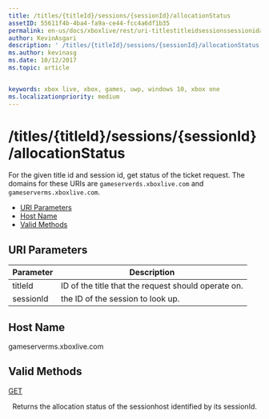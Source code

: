 ```yaml
---
title: /titles/{titleId}/sessions/{sessionId}/allocationStatus
assetID: 55611f4b-4ba4-fa9a-ce44-fcc4a6df1b35
permalink: en-us/docs/xboxlive/rest/uri-titlestitleidsessionssessionidallocationstatus.html
author: KevinAsgari
description: ' /titles/{titleId}/sessions/{sessionId}/allocationStatus'
ms.author: kevinasg
ms.date: 10/12/2017
ms.topic: article


keywords: xbox live, xbox, games, uwp, windows 10, xbox one
ms.localizationpriority: medium
---
```



# /titles/{titleId}/sessions/{sessionId}/allocationStatus
For the given title id and session id, get status of the ticket request. 
The domains for these URIs are `gameserverds.xboxlive.com` and `gameserverms.xboxlive.com`.
 
  * [URI Parameters](#ID4EU)
  * [Host Name](#ID4EPB)
  * [Valid Methods](#ID4EWB)
 
<a id="ID4EU"></a>

 
## URI Parameters
 
| Parameter| Description| 
| --- | --- | 
| titleId| ID of the title that the request should operate on.| 
| sessionId| the ID of the session to look up.| 
  
<a id="ID4EPB"></a>

 
## Host Name
 
gameserverms.xboxlive.com
  
<a id="ID4EWB"></a>

 
## Valid Methods
  
[GET](uri-titlestitleidsessionssessionidallocationstatus-get.md)
 
&nbsp;&nbsp;Returns the allocation status of the sessionhost identified by its sessionId.
   